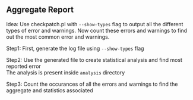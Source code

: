 ## Aggregate Report
Idea: Use checkpatch.pl with `--show-types` flag to output all the different types of error and warnings. Now count these errors and warnings to find out the most common error and warnings.

Step1: First, generate the log file using `--show-types` flag

Step2: Use the generated file to create statistical analysis and find most reported error<br/>
The analysis is present inside `analysis` directory

Step3: Count the occurances of all the errors and warnings to find the aggregate and statistics associated
